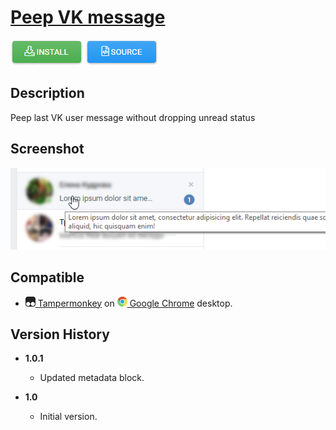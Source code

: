 # [Peep VK message](https://github.com/alexkudrow/UserScripts/tree/master/userscripts/peep_vk_message)

[![Install](https://raw.githubusercontent.com/alexkudrow/UserScripts/master/_resources/button_install.png)](https://github.com/alexkudrow/UserScripts/raw/master/userscripts/peep_vk_message/peep_vk_message.user.js)
[![Source](https://raw.githubusercontent.com/alexkudrow/UserScripts/master/_resources/button_source.png)](https://github.com/alexkudrow/UserScripts/blob/master/userscripts/peep_vk_message/peep_vk_message.user.js)

## Description

Peep last VK user message without dropping unread status

## Screenshot

![Peep VK message Screenshot](https://github.com/alexkudrow/UserScripts/raw/master/userscripts/peep_vk_message/screenshot.png)

## Compatible

* [![Tampermonkey](https://raw.githubusercontent.com/alexkudrow/UserScripts/master/_resources/icon_tampermonkey.png) Tampermonkey](https://chrome.google.com/webstore/detail/tampermonkey/dhdgffkkebhmkfjojejmpbldmpobfkfo) on [![](https://raw.githubusercontent.com/alexkudrow/UserScripts/master/_resources/icon_chrome.png) Google Chrome](https://www.google.com/chrome) desktop.

## Version History

- **1.0.1**
    * Updated metadata block.

- **1.0**
    * Initial version.
